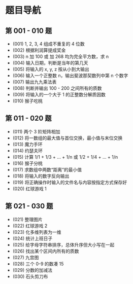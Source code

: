 # 题目导航


## 第 001 - 010 题

- (001) 1, 2, 3, 4 组成不重复的 4 位数
- (002) 根据利润算提成奖金
- (003) n 加 100 或 加 268 均为完全平方数，求 n
- (004) 输入日期，判断是当年的第几天
- (005) 将输入的 x, y, z 按从小到大输出
- (006) 输入一个正整数 n，输出斐波那契数列中第 n 个数字
- (007) 输出九九乘法表
- (008) 判断并输出 100 - 200 之间所有的质数
- (009) 将输入的一个大于 1 的正整数分解质因数
- (010) 猴子吃桃

## 第 011 - 020 题

- (011) 两个 3 阶矩阵相加
- (012) 将一数组的最大值与首位交换，最小值与末位交换
- (013) 魔力手环
- (014) 约瑟夫环
- (015) 计算 1/1 + 1/3 + ... + 1/n 或 1/2 + 1/4 + ... + 1/n
- (016) 猴子分桃
- (017) 求数组中两数“距离”的最小值
- (018) 将输入的数字反向输出
- (019) 将正确操作时输入的文件名与内容按指定方式保存好
- (020) 红球游戏 1

## 第 021 - 030 题

- (021) 整理图片
- (022) 红球游戏 2
- (023) 化多维列表为一维
- (024) 统计上班日子
- (025) 给字母字符串排序，总体升序但大小写在一起
- (026) 找出某个区间内所有的质数
- (027) 九宫图
- (028) 三个 0-9 的数凑 15
- (029) 分数的加减法
- (030) 石头剪刀布
